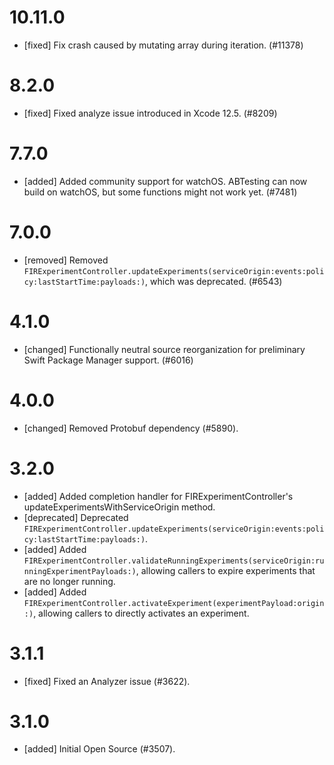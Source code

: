 # 10.11.0
- [fixed] Fix crash caused by mutating array during iteration. (#11378)

# 8.2.0
- [fixed] Fixed analyze issue introduced in Xcode 12.5. (#8209)

# 7.7.0
- [added] Added community support for watchOS. ABTesting can now build on watchOS, but some functions might not work yet. (#7481)

# 7.0.0
- [removed] Removed `FIRExperimentController.updateExperiments(serviceOrigin:events:policy:lastStartTime:payloads:)`, which was deprecated. (#6543)

# 4.1.0
- [changed] Functionally neutral source reorganization for preliminary Swift Package Manager support. (#6016)

# 4.0.0
- [changed] Removed Protobuf dependency (#5890).

# 3.2.0
- [added] Added completion handler for FIRExperimentController's updateExperimentsWithServiceOrigin method.
- [deprecated] Deprecated `FIRExperimentController.updateExperiments(serviceOrigin:events:policy:lastStartTime:payloads:)`.
- [added] Added `FIRExperimentController.validateRunningExperiments(serviceOrigin:runningExperimentPayloads:)`, allowing callers to expire experiments that are no longer running.
- [added] Added `FIRExperimentController.activateExperiment(experimentPayload:origin:)`, allowing callers to directly activates an experiment.

# 3.1.1
- [fixed] Fixed an Analyzer issue (#3622).

# 3.1.0
- [added] Initial Open Source (#3507).
